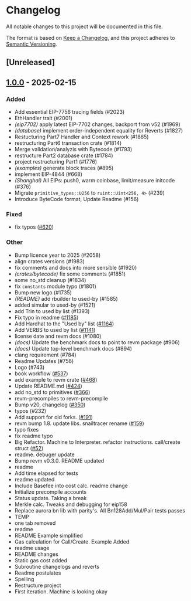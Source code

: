 # Changelog

All notable changes to this project will be documented in this file.

The format is based on [Keep a Changelog](https://keepachangelog.com/en/1.0.0/),
and this project adheres to [Semantic Versioning](https://semver.org/spec/v2.0.0.html).

## [Unreleased]

## [1.0.0](https://github.com/Ayushdubey86/revm/releases/tag/revm-bytecode-v1.0.0) - 2025-02-15

### Added

- Add essential EIP-7756 tracing fields (#2023)
- EthHandler trait (#2001)
- *(eip7702)* apply latest EIP-7702 changes, backport from v52 (#1969)
- *(database)* implement order-independent equality for Reverts (#1827)
- Restucturing Part7 Handler and Context rework (#1865)
- restructuring Part6 transaction crate (#1814)
- Merge validation/analyzis with Bytecode (#1793)
- restructure Part2 database crate (#1784)
- project restructuring Part1 (#1776)
- *(examples)* generate block traces (#895)
- implement EIP-4844 (#668)
- *(Shanghai)* All EIPs: push0, warm coinbase, limit/measure initcode (#376)
- Migrate `primitive_types::U256` to `ruint::Uint<256, 4>` (#239)
- Introduce ByteCode format, Update Readme (#156)

### Fixed

- fix typos ([#620](https://github.com/Ayushdubey86/revm/pull/620))

### Other

- Bump licence year to 2025 (#2058)
- align crates versions (#1983)
- fix comments and docs into more sensible (#1920)
- *(crates/bytecode)* fix some comments (#1851)
- some no_std cleanup (#1834)
- fix `constants` module typo (#1801)
- Bump new logo (#1735)
- *(README)* add rbuilder to used-by (#1585)
- added simular to used-by (#1521)
- add Trin to used by list (#1393)
- Fix typo in readme ([#1185](https://github.com/Ayushdubey86/revm/pull/1185))
- Add Hardhat to the "Used by" list ([#1164](https://github.com/Ayushdubey86/revm/pull/1164))
- Add VERBS to used by list ([#1141](https://github.com/Ayushdubey86/revm/pull/1141))
- license date and revm docs (#1080)
- *(docs)* Update the benchmark docs to point to revm package (#906)
- *(docs)* Update top-level benchmark docs (#894)
- clang requirement (#784)
- Readme Updates (#756)
- Logo (#743)
- book workflow ([#537](https://github.com/Ayushdubey86/revm/pull/537))
- add example to revm crate ([#468](https://github.com/Ayushdubey86/revm/pull/468))
- Update README.md ([#424](https://github.com/Ayushdubey86/revm/pull/424))
- add no_std to primitives ([#366](https://github.com/Ayushdubey86/revm/pull/366))
- revm-precompiles to revm-precompile
- Bump v20, changelog ([#350](https://github.com/Ayushdubey86/revm/pull/350))
- typos (#232)
- Add support for old forks. ([#191](https://github.com/Ayushdubey86/revm/pull/191))
- revm bump 1.8. update libs. snailtracer rename ([#159](https://github.com/Ayushdubey86/revm/pull/159))
- typo fixes
- fix readme typo
- Big Refactor. Machine to Interpreter. refactor instructions. call/create struct ([#52](https://github.com/Ayushdubey86/revm/pull/52))
- readme. debuger update
- Bump revm v0.3.0. README updated
- readme
- Add time elapsed for tests
- readme updated
- Include Basefee into cost calc. readme change
- Initialize precompile accounts
- Status update. Taking a break
- Merkle calc. Tweaks and debugging for eip158
- Replace aurora bn lib with parity's. All Bn128Add/Mul/Pair tests passes
- TEMP
- one tab removed
- readme
- README Example simplified
- Gas calculation for Call/Create. Example Added
- readme usage
- README changes
- Static gas cost added
- Subroutine changelogs and reverts
- Readme postulates
- Spelling
- Restructure project
- First iteration. Machine is looking okay
